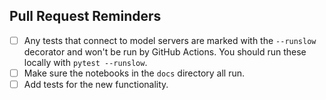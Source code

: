 ## Pull Request Reminders

- [ ] Any tests that connect to model servers are marked with the `--runslow` decorator and won't be run by GitHub Actions. You should run these locally with `pytest --runslow`.
- [ ] Make sure the notebooks in the `docs` directory all run.
- [ ] Add tests for the new functionality.
